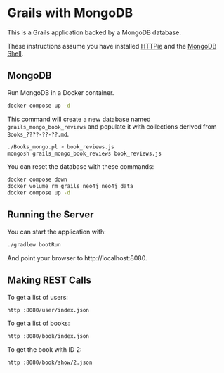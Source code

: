 # Grails with MongoDB

This is a Grails application backed by a MongoDB database.

These instructions assume you have installed [HTTPie](https://httpie.org/) and
the [MongoDB Shell](https://www.mongodb.com/docs/mongodb-shell/).

## MongoDB

Run MongoDB in a Docker container.

```bash
docker compose up -d
```

This command will create a new database named `grails_mongo_book_reviews` and
populate it with collections derived from `Books_????-??-??.md`.

```bash
./Books_mongo.pl > book_reviews.js
mongosh grails_mongo_book_reviews book_reviews.js
```

You can reset the database with these commands:

```bash
docker compose down
docker volume rm grails_neo4j_neo4j_data
docker compose up -d
```

## Running the Server

You can start the application with:

```bash
./gradlew bootRun
```

And point your browser to http://localhost:8080.

## Making REST Calls

To get a list of users:

```bash
http :8080/user/index.json
```

To get a list of books:

```bash
http :8080/book/index.json
```

To get the book with ID 2:

```bash
http :8080/book/show/2.json
```
